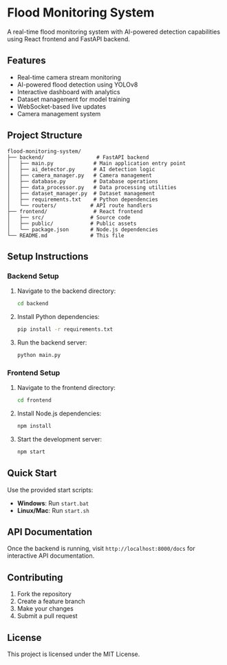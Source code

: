 # Flood Monitoring System

A real-time flood monitoring system with AI-powered detection capabilities using React frontend and FastAPI backend.

## Features

- Real-time camera stream monitoring
- AI-powered flood detection using YOLOv8
- Interactive dashboard with analytics
- Dataset management for model training
- WebSocket-based live updates
- Camera management system

## Project Structure

```
flood-monitoring-system/
├── backend/                 # FastAPI backend
│   ├── main.py             # Main application entry point
│   ├── ai_detector.py      # AI detection logic
│   ├── camera_manager.py   # Camera management
│   ├── database.py         # Database operations
│   ├── data_processor.py   # Data processing utilities
│   ├── dataset_manager.py  # Dataset management
│   ├── requirements.txt    # Python dependencies
│   └── routers/           # API route handlers
├── frontend/               # React frontend
│   ├── src/               # Source code
│   ├── public/            # Public assets
│   └── package.json       # Node.js dependencies
└── README.md              # This file
```

## Setup Instructions

### Backend Setup

1. Navigate to the backend directory:
   ```bash
   cd backend
   ```

2. Install Python dependencies:
   ```bash
   pip install -r requirements.txt
   ```

3. Run the backend server:
   ```bash
   python main.py
   ```

### Frontend Setup

1. Navigate to the frontend directory:
   ```bash
   cd frontend
   ```

2. Install Node.js dependencies:
   ```bash
   npm install
   ```

3. Start the development server:
   ```bash
   npm start
   ```

## Quick Start

Use the provided start scripts:

- **Windows**: Run `start.bat`
- **Linux/Mac**: Run `start.sh`

## API Documentation

Once the backend is running, visit `http://localhost:8000/docs` for interactive API documentation.

## Contributing

1. Fork the repository
2. Create a feature branch
3. Make your changes
4. Submit a pull request

## License

This project is licensed under the MIT License.
